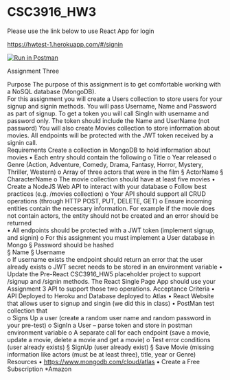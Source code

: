 # CSC3916_HW3
Please use the link below to use React App for login


https://hwtest-1.herokuapp.com/#/signin



[![Run in Postman](https://run.pstmn.io/button.svg)](https://app.getpostman.com/run-collection/8bcbf0194a78ad5baac7?action=collection%2Fimport)


Assignment Three 
 
Purpose 
The purpose of this assignment is to get comfortable working with a NoSQL database (MongoDB).  
For  this  assignment  you  will  create  a  Users  collection  to  store  users  for  your
signup  and  signin methods. You will pass Username, Name and Password as part of signup.  To get a token you will 
call SingIn with username and password only.
The token should include the Name and UserName (not password) 
You  will  also  create  Movies  collection  to  store  information  about  movies.    All  endpoints  will  be 
protected with the JWT token received by a signin call.  
Requirements 
Create a collection in MongoDB to hold information about movies 
• Each entry should contain the following 
o Title 
o Year released 
o Genre  (Action,  Adventure,  Comedy,  Drama,  Fantasy,  Horror,  Mystery,  Thriller, 
Western) 
o Array of three actors that were in the film 
§ ActorName 
§ CharacterName 
o The movie collection should have at least five movies 
• Create a NodeJS Web API to interact with your database 
o Follow best practices (e.g. /movies collection) 
o Your API should support all CRUD operations (through HTTP POST, PUT, DELETE, GET) 
o Ensure incoming entities contain the necessary information.  For example if the movie 
does  not  contain  actors,  the  entity  should  not  be  created  and  an  error  should  be 
returned  
• All endpoints should be protected with a JWT token (implement signup, and signin) 
o For this assignment you must implement a User database in Mongo 
§ Password should be hashed  
§ Name 
§ Username  
o If username exists the endpoint should return an error that the user already exists 
o JWT secret needs to be stored in an environment variable 
• Update  the  Pre-React  CSC3916_HW5  placeholder  project  to  support  /signup  and  /signin 
methods.  The React Single Page App should use your Assignment 3 API to support those two 
operations. 
Acceptance Criteria 
• API Deployed to Heroku and Database deployed to Atlas 
• React Website that allows user to signup and singin (we did this in class) 
• PostMan test collection that  
o Signs Up a user (create a random user name and random password in your pre-test) 
o SignIn a User – parse token and store in postman environment variable 
o A separate call for each endpoint (save a movie, update a movie, delete a movie and 
get a movie) 
o Test error conditions (user already exists) 
§ SignUp (user already exist) 
§ Save  Movie  (missing  information  like  actors  (must  be  at  least  three),  title, 
year or Genre) 
Resources 
• https://www.mongodb.com/cloud/atlas 
• Create a Free Subscription *Amazon 
